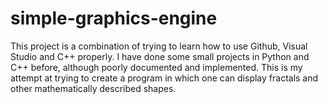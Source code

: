 # simple-graphics-engine
This project is a combination of trying to learn how to use Github, Visual Studio and C++ properly. 
I have done some small projects in Python and C++ before, although poorly documented and implemented.
This is my attempt at trying to create a program in which one can display fractals and other mathematically described shapes.